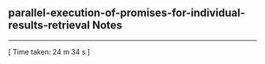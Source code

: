 <h2>parallel-execution-of-promises-for-individual-results-retrieval Notes</h2><hr>[ Time taken: 24 m 34 s ]